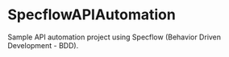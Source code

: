# SpecflowAPIAutomation
Sample API automation project using Specflow (Behavior Driven Development - BDD).
